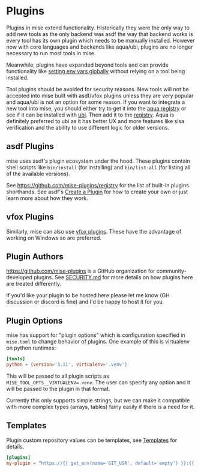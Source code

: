 # Plugins

Plugins in mise extend functionality. Historically they were the only way to add new tools as the only backend was asdf the way
that backend works is every tool has its own plugin which needs to be manually installed. However now with core languages and
backends like aqua/ubi, plugins are no longer necessary to run most tools in mise.

Meanwhile, plugins have expanded beyond tools and can provide functionality like [setting env vars globally](/environments.html#plugin-provided-env-directives) without relying on a tool being installed.

Tool plugins should be avoided for security reasons. New tools will not be accepted into mise built with asdf/vfox plugins unless they are very popular and
aqua/ubi is not an option for some reason.
If you want to integrate a new tool into mise, you should either try to get it into the [aqua registry](https://mise.jdx.dev/dev-tools/backends/ubi.html)
or see if it can be installed with [ubi](https://mise.jdx.dev/dev-tools/backends/ubi.html). Then add it to the [registry](https://github.com/jdx/mise/blob/main/registry.toml).
Aqua is definitely preferred to ubi as it has better UX and more features like slsa verification and the ability to use different logic for older versions.

## asdf Plugins

mise uses asdf's plugin ecosystem under the hood. These plugins contain shell scripts like
`bin/install` (for installing) and `bin/list-all` (for listing all of the available versions).

See <https://github.com/mise-plugins/registry> for the list of built-in plugins shorthands. See asdf's
[Create a Plugin](https://asdf-vm.com/plugins/create.html) for how to create your own or just learn
more about how they work.

## vfox Plugins

Similarly, mise can also use [vfox plugins](https://mise.jdx.dev/dev-tools/backends/vfox.html). These have the advantage of working on Windows so are preferred.

## Plugin Authors

<https://github.com/mise-plugins> is a GitHub organization for community-developed plugins.
See [SECURITY.md](https://github.com/jdx/mise/blob/main/SECURITY.md) for more details on how plugins here are treated differently.

If you'd like your plugin to be hosted here please let me know (GH discussion or discord is fine)
and I'd be happy to host it for you.

## Plugin Options

mise has support for "plugin options" which is configuration specified in `mise.toml` to change behavior
of plugins. One example of this is virtualenv on python runtimes:

```toml
[tools]
python = {version='3.11', virtualenv='.venv'}
```

This will be passed to all plugin scripts as `MISE_TOOL_OPTS__VIRTUALENV=.venv`. The user can specify
any option and it will be passed to the plugin in that format.

Currently this only supports simple strings, but we can make it compatible with more complex types
(arrays, tables) fairly easily if there is a need for it.

## Templates

Plugin custom repository values can be templates, see [Templates](/templates) for details.

```toml
[plugins]
my-plugin = "https://{{ get_env(name='GIT_USR', default='empty') }}:{{ get_env(name='GIT_PWD', default='empty') }}@github.com/foo/my-plugin.git"
```
